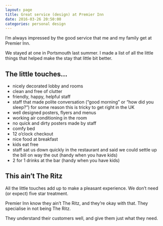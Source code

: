 ```yaml
---
layout: page   
title: Great service (design) at Premier Inn  
date: 2016-03-26 20:50:00  
categories: personal design
---
```


I’m always impressed by the good service that me and my family get at Premier Inn.

We stayed at one in Portsmouth last summer. I made a list of all the little things that helped make the stay that little bit better.

## The little touches…

- nicely decorated lobby and rooms
- clean and free of clutter
- friendly, happy, helpful staff
- staff that made polite conversation (“good morning” or “how did you sleep?”) for some reason this is tricky to get right in the UK
- well designed posters, flyers and menus
- working air conditioning in the room
- no quick and dirty posters made by staff
- comfy bed
- 12 o’clock checkout
- nice food at breakfast
- kids eat free
- staff sat us down quickly in the restaurant and said we could settle up the bill on way the out (handy when you have kids)
- 2 for 1 drinks at the bar (handy when you have kids)

## This ain’t The Ritz

All the little touches add up to make a pleasant experience. We don’t need (or expect) five star treatment.

Premier Inn know they ain’t The Ritz, and they’re okay with that. They specialise in not being The Ritz.

They understand their customers well, and give them just what they need.
